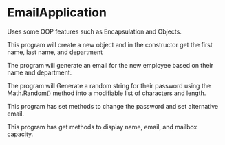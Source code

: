 # EmailApplication
Uses some OOP features such as Encapsulation and Objects.

This program will create a new object and in the constructor get the first name, last name, and department

The program will generate an email for the new employee based on their name and department.

The program will Generate a random string for their password using the Math.Random() method into a 
modifiable list of characters and length.

This program has set methods to change the password and set alternative email.

This program has get methods to display name, email, and mailbox capacity.
